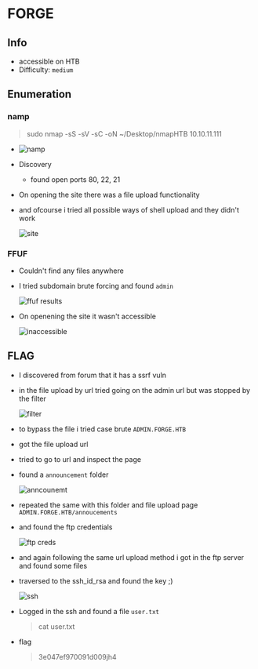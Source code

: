 # FORGE #
## Info ##
- accessible on HTB
- Difficulty: `medium`
## Enumeration ##
### namp ###
> sudo nmap -sS -sV -sC -oN ~/Desktop/nmapHTB 10.10.11.111

-    ![namp]()

- Discovery
    - found open ports 80, 22, 21
- On opening the site there was a file upload functionality
- and ofcourse i tried all possible ways of shell upload and they didn't work

    ![site]()
### FFUF ###
- Couldn't find any files anywhere
- I tried subdomain brute forcing and found `admin`

    ![ffuf results]()
- On openening the site it wasn't accessible

    ![inaccessible]()

## FLAG ##

- I discovered from forum that it has a ssrf vuln
- in the file upload by url tried going on the admin url but was stopped by the filter

    ![filter]()
- to bypass the file i tried case brute `ADMIN.FORGE.HTB`
- got the file upload url
- tried to go to url and inspect the page
- found a `announcement` folder

    ![anncounemt]()
- repeated the same with this folder and file upload page `ADMIN.FORGE.HTB/annoucements`
- and found the ftp credentials

    ![ftp creds]()
- and again following the same url upload method i got in the ftp server and found some files
- traversed to the ssh_id_rsa and found the key ;)

    ![ssh]()
- Logged in the ssh and found a file `user.txt`
    > cat user.txt
- flag
    > 3e047ef970091d009jh4